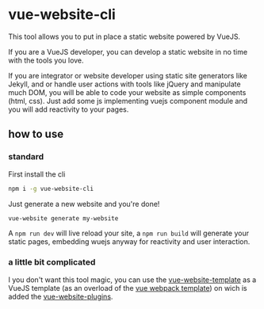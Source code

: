 # vue-website-cli

This tool allows you to put in place a static website powered by VueJS. 

If you are a VueJS developer, you can develop a static website in no time with the tools you love.

If you are integrator or website developer using static site generators like Jekyll, and or handle user actions with tools like jQuery and manipulate much DOM, you will be able to code your website as simple components (html, css). Just add some js implementing vuejs component module and you will add reactivity to your pages.

## how to use

### standard

First install the cli

```bash
npm i -g vue-website-cli
```

Just generate a new website and you're done!

```bash
vue-website generate my-website
```

A `npm run dev` will live reload your site, a `npm run build` will generate your static pages, embedding wuejs anyway for reactivity and user interaction.

### a little bit complicated

I you don't want this tool magic, you can use the [vue-website-template](https://github.com/code-forefront/vue-website-template) as a VueJS template (as an overload of the [vue webpack template](https://github.com/vuejs-templates/webpack)) on wich is added the [vue-website-plugins](https://github.com/code-forefront/vue-website-plugins).
